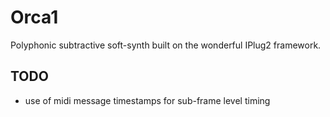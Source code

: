 # Orca1
Polyphonic subtractive soft-synth built on the wonderful IPlug2 framework.

## TODO

* use of midi message timestamps for sub-frame level timing

